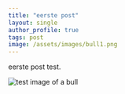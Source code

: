 ```yaml
---
title: "eerste post"
layout: single
author_profile: true
tags: post
image: /assets/images/bull1.png
---
```


eerste post test.

![test image of a bull]({{page.image}})